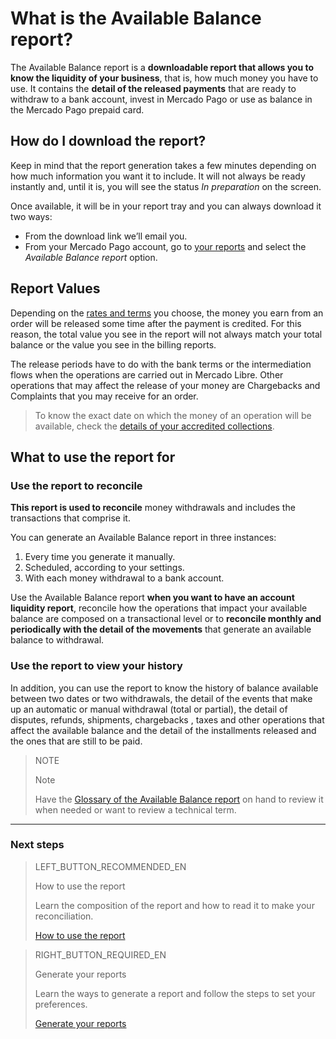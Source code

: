 
# What is the Available Balance report?


The Available Balance report is a **downloadable report that allows you to know the liquidity of your business**, that is, how much money you have to use. It contains the **detail of the released payments** that are ready to withdraw to a bank account, invest in Mercado Pago or use as balance in the Mercado Pago prepaid card.

## How do I download the report?

Keep in mind that the report generation takes a few minutes depending on how much information you want it to include. It will not always be ready instantly and, until it is, you will see the status *In preparation* on the screen.

Once available, it will be in your report tray and you can always download it two ways:

* From the download link we’ll email you.
* From your Mercado Pago account, go to [your reports](https://www.mercadopago.com/balance/reports/settlement-report) and select the *Available Balance report* option.

## Report Values

Depending on the [rates and terms](https://www.mercadopago.com.ar/settings/release-options) you choose, the money you earn from an order will be released some time after the payment is credited. For this reason, the total value you see in the report will not always match your total balance or the value you see in the billing reports.

The release periods have to do with the bank terms or the intermediation flows when the operations are carried out in Mercado Libre. Other operations that may affect the release of your money are Chargebacks and Complaints that you may receive for an order.


> To know the exact date on which the money of an operation will be available, check the [details of your accredited collections](https://www.mercadopago.com.ar/activities/balance).


## What to use the report for 

### Use the report to reconcile

**This report is used to reconcile** money withdrawals and includes the transactions that comprise it.

You can generate an Available Balance report in three instances:

1. Every time you generate it manually.
1. Scheduled, according to your settings.
1. With each money withdrawal to a bank account.

Use the Available Balance report **when you want to have an account liquidity report**, reconcile how the operations that impact your available balance are composed on a transactional level or to **reconcile monthly and periodically with the detail of the movements** that generate an available balance to withdrawal.

### Use the report to view your history

In addition, you can use the report to know the history of balance available between two dates or two withdrawals, the detail of the events that make up an automatic or manual withdrawal (total or partial), the detail of disputes, refunds, shipments, chargebacks , taxes and other operations that affect the available balance and the detail of the installments released and the ones that are still to be paid.

> NOTE
>
> Note
>
> Have the [Glossary of the Available Balance report](https://www.mercadopago.com.ar/ayuda/_2118) on hand to review it when needed or want to review a technical term.

<hr/>

### Next steps

> LEFT_BUTTON_RECOMMENDED_EN
>
> How to use the report
>
> Learn the composition of the report and how to read it to make your reconciliation.
>
> [How to use the report](https://www.mercadopago[FAKER][URL][DOMAIN]/developers/en/guides/manage-account/reports/available-money/how-to-use/)

> RIGHT_BUTTON_REQUIRED_EN
>
> Generate your reports
>
> Learn the ways to generate a report and follow the steps to set your preferences.
>
> [Generate your reports](https://www.mercadopago[FAKER][URL][DOMAIN]/developers/en/guides/manage-account/reports/available-money/generate/)
